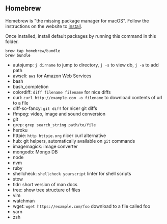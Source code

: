 ## Homebrew

Homebrew is "the missing package manager for macOS". Follow the instructions on the website to [install](https://brew.sh/).

Once installed, install default packages by running this command in this folder.
```
brew tap homebrew/bundle
brew bundle
```

- autojump: `j dirname` to jump to directory, `j -s` to view db, `j -a` to add path
- awscli: `aws` for Amazon Web Services 
- bash
- bash_completion
- colordiff: `diff filename filename` for nice diffs
- curl: `curl http://example.com -o filename` to download contents of url to a file
- diff-so-fancy: `git diff` for nicer git diffs
- ffmpeg: video, image and sound conversion
- git
- grep: `grep search_string path/to/file`
- heroku
- httpie: `http httpie.org` nicer curl alternative
- hub: git helpers, automatically available on `git` commands
- imagemagick: image converter
- mongodb: Mongo DB
- node
- nvm
- ruby
- shellcheck: `shellcheck yourscript` linter for shell scripts
- stow
- tldr: short version of man docs
- tree: show tree structure of files
- vim
- watchman
- wget: `wget https://example.com/foo` download to a file called foo
- yarn
- zsh
